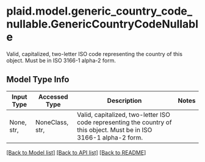 # plaid.model.generic_country_code_nullable.GenericCountryCodeNullable

Valid, capitalized, two-letter ISO code representing the country of this object. Must be in ISO 3166-1 alpha-2 form.

## Model Type Info
Input Type | Accessed Type | Description | Notes
------------ | ------------- | ------------- | -------------
None, str,  | NoneClass, str,  | Valid, capitalized, two-letter ISO code representing the country of this object. Must be in ISO 3166-1 alpha-2 form. | 

[[Back to Model list]](../../README.md#documentation-for-models) [[Back to API list]](../../README.md#documentation-for-api-endpoints) [[Back to README]](../../README.md)


